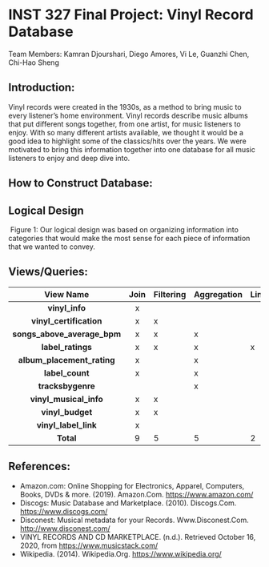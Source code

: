 # INST 327 Final Project: Vinyl Record Database <br>

Team Members: Kamran Djourshari, Diego Amores, Vi Le, Guanzhi Chen, Chi-Hao Sheng <br>

## Introduction:

Vinyl records were created in the 1930s, as a method to bring music to every listener’s home environment. Vinyl records describe music albums that put different songs together, from one artist, for music listeners to enjoy. With so many different artists available, we thought it would be a good idea to highlight some of the classics/hits over the years. We were motivated to bring this information together into one database for all music listeners to enjoy and deep dive into.

## How to Construct Database:


## Logical Design

![]()
Figure 1: Our logical design was based on organizing information into categories that would make the most sense for each piece of information that we wanted to convey. <br>

## Views/Queries:
|              View Name              |    Join     |    Filtering    |    Aggregation    |    Linking    |    Subquery    |
|:-----------------------------------:|:-----------:|:----------------|:------------------|:--------------|:---------------|
|          **vinyl_info**             |      x      |                 |                   |               |                |
|      **vinyl_certification**        |      x      |        x        |                   |               |                |
|     **songs_above_average_bpm**     |      x      |        x        |         x         |               |        x       |
|         **label_ratings**           |      x      |        x        |         x         |       x       |                |
|    **album_placement_rating**       |      x      |                 |         x         |               |        x       |
|           **label_count**           |      x      |                 |         x         |               |                |
|          **tracksbygenre**          |             |                 |         x         |               |                |
|       **vinyl_musical_info**        |      x      |        x        |                   |               |                |
|          **vinyl_budget**           |      x      |        x        |                   |               |                |
|       **vinyl_label_link**          |      x      |                 |                   |               |                |
|              **Total**              |      9      |        5        |         5         |       2       |        2       |

## References:
- Amazon.com: Online Shopping for Electronics, Apparel, Computers, Books, DVDs & more. (2019). Amazon.Com. https://www.amazon.com/
- Discogs: Music Database and Marketplace. (2010). Discogs.Com. https://www.discogs.com/
- Disconest: Musical metadata for your Records. Www.Disconest.Com. http://www.disconest.com/
- VINYL RECORDS AND CD MARKETPLACE. (n.d.). Retrieved October 16, 2020, from https://www.musicstack.com/
- Wikipedia. (2014). Wikipedia.Org. https://www.wikipedia.org/
